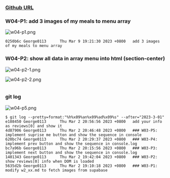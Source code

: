 ### [Github URL](https://github.com/George0113/1112-1N-js-demo-211410542.git)

### W04-P1: add 3 images of my meals to menu array

![w04-p1.png](https://spguhxeeusfjlibdhcxj.supabase.co/storage/v1/object/public/demo42/md_1N_img/w04-p1.png)

```
0250b6c George0113      Thu Mar 9 19:21:30 2023 +0800   add 3 images of my meals to menu array
```

### W04-P2: show all data in array menu into html (section-center)

![w04-p2-1.png](https://spguhxeeusfjlibdhcxj.supabase.co/storage/v1/object/public/demo42/md_1N_img/w04-p2-1.png)

![w04-p2-2.png](https://spguhxeeusfjlibdhcxj.supabase.co/storage/v1/object/public/demo42/md_1N_img/w04-p2-1.png)

```

```

### git log

![w04-p5.png](https://spguhxeeusfjlibdhcxj.supabase.co/storage/v1/object/public/demo42/md_1N_img/w04-p1.png)

```
$ git log --pretty=format:"%h%x09%an%x09%ad%x09%s" --after="2023-3-01"
e108450 George0113      Thu Mar 2 20:56:56 2023 +0800   add your info as reviews[0] and show it
4d87906 George0113      Thu Mar 2 20:46:48 2023 +0800   ### W03-P5: implement suprise me button and show the sequence in console
620bc74 George0113      Thu Mar 2 20:29:37 2023 +0800   ### W03-P4: implement prev button and show the sequence in console.log
bc7a96b George0113      Thu Mar 2 20:15:56 2023 +0800   ### W03-P3: implement next button and show the sequence in console.log
1401343 George0113      Thu Mar 2 19:42:04 2023 +0800   ### W03-P2: show reviews[0] info when DOM is loaded
5635d2b George0113      Thu Mar 2 19:10:18 2023 +0800   ### W03-P1: modify w2_xx.md to fetch images from supabase
```
